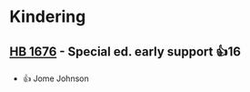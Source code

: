 # Kindering

## [HB 1676](/bill/2023-24/hb/1676/) - Special ed. early support 👍16  
* 👍 Jome Johnson